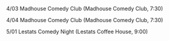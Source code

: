 4/03 Madhouse Comedy Club (Madhouse Comedy Club, 7:30)

4/04 Madhouse Comedy Club (Madhouse Comedy Club, 7:30)

5/01 Lestats Comedy Night (Lestats Coffee House, 9:00)
